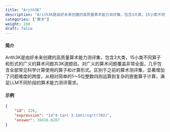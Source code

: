 ```yaml
---
title: "Arith3K"
description: "Arith3K是由好未来创建的高质量算术能力测评集，包含3大类，15小类不同算子和形式的广义的算术问题共3K道题目。对广义的算术问题覆盖非常全面，几乎包含全部常见科学计算使用的算子和计算形式。区别于之前的算术测评集，显著增加了问题难度的跨度，从相对简单的1～5位整数四则运算到复杂的嵌套算子计算，满足LLM不同阶段的算术能力测评需求。"
categories: ["算术"]
weight: 160
draft: false
---
```


#### 简介

Arith3K是由好未来创建的高质量算术能力测评集，包含3大类，15小类不同算子和形式的广义的算术问题共3K道题目。对广义的算术问题覆盖非常全面，几乎包含全部常见科学计算使用的算子和计算形式。区别于之前的算术测评集，显著增加了问题难度的跨度，从相对简单的1～5位整数四则运算到复杂的嵌套算子计算，满足LLM不同阶段的算术能力测评需求。

#### 示例

```json
{
    "id": 226,
    "expression": "14^4-tan(-3.16π)/sqrt(703)",
    "answer": 38416.0207
}
```
